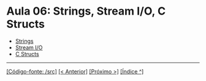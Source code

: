# Aula 06: Strings, Stream I/O, C Structs

- [Strings](../../cpp/1_11_strings_idx.md)
- [Stream I/O](../../cpp/1_07_basic_io_idx.md)
- [C Structs](https://www.w3schools.com/c/c_structs.php)

___
[[Código-fonte: /src]](./src)   [[< Anterior]](../aula05/aula05.md) [[Próximo >]](../aula07/aula07.md)  [[Índice ^]](../index.md)


